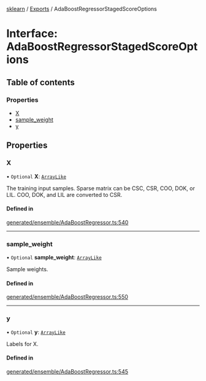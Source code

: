 [sklearn](../readme.md) / [Exports](../modules.md) / AdaBoostRegressorStagedScoreOptions

# Interface: AdaBoostRegressorStagedScoreOptions

## Table of contents

### Properties

- [X](AdaBoostRegressorStagedScoreOptions.md#x)
- [sample\_weight](AdaBoostRegressorStagedScoreOptions.md#sample_weight)
- [y](AdaBoostRegressorStagedScoreOptions.md#y)

## Properties

### X

• `Optional` **X**: [`ArrayLike`](../modules.md#arraylike)

The training input samples. Sparse matrix can be CSC, CSR, COO, DOK, or LIL. COO, DOK, and LIL are converted to CSR.

#### Defined in

[generated/ensemble/AdaBoostRegressor.ts:540](https://github.com/transitive-bullshit/scikit-learn-ts/blob/367336a/packages/sklearn/src/generated/ensemble/AdaBoostRegressor.ts#L540)

___

### sample\_weight

• `Optional` **sample\_weight**: [`ArrayLike`](../modules.md#arraylike)

Sample weights.

#### Defined in

[generated/ensemble/AdaBoostRegressor.ts:550](https://github.com/transitive-bullshit/scikit-learn-ts/blob/367336a/packages/sklearn/src/generated/ensemble/AdaBoostRegressor.ts#L550)

___

### y

• `Optional` **y**: [`ArrayLike`](../modules.md#arraylike)

Labels for X.

#### Defined in

[generated/ensemble/AdaBoostRegressor.ts:545](https://github.com/transitive-bullshit/scikit-learn-ts/blob/367336a/packages/sklearn/src/generated/ensemble/AdaBoostRegressor.ts#L545)
